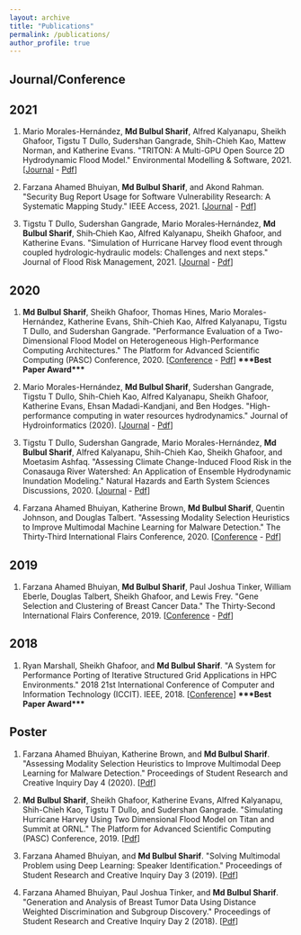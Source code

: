 ```yaml
---
layout: archive
title: "Publications"
permalink: /publications/
author_profile: true
---
```


## Journal/Conference

## 2021

1. Mario Morales-Hernández, **Md Bulbul Sharif**, Alfred Kalyanapu, Sheikh Ghafoor, Tigstu T Dullo, Sudershan Gangrade, Shih-Chieh Kao, Mattew Norman, and Katherine Evans. "TRITON: A Multi-GPU Open Source 2D Hydrodynamic Flood Model." Environmental Modelling & Software, 2021. [[Journal](https://www.sciencedirect.com/science/article/abs/pii/S1364815221000773) - [Pdf](https://www.researchgate.net/profile/Mario-Morales-Hernandez/publication/350597158_TRITON_A_Multi-GPU_Open_Source_2D_Hydrodynamic_Flood_Model/links/606c53a4a6fdccf289fbf0c7/TRITON-A-Multi-GPU-Open-Source-2D-Hydrodynamic-Flood-Model.pdf)]

2. Farzana Ahamed Bhuiyan, **Md Bulbul Sharif**, and Akond Rahman. "Security Bug Report Usage for Software Vulnerability Research: A Systematic Mapping Study." IEEE Access, 2021. [[Journal](https://ieeexplore.ieee.org/abstract/document/9350573) - [Pdf](https://ieeexplore.ieee.org/stamp/stamp.jsp?arnumber=9350573)]

3. Tigstu T Dullo, Sudershan Gangrade, Mario Morales‐Hernández, **Md Bulbul Sharif**, Shih‐Chieh Kao, Alfred Kalyanapu, Sheikh Ghafoor, and Katherine Evans. "Simulation of Hurricane Harvey flood event through coupled hydrologic‐hydraulic models: Challenges and next steps." Journal of Flood Risk Management, 2021. [[Journal](https://onlinelibrary.wiley.com/doi/full/10.1111/jfr3.12716) - [Pdf](https://onlinelibrary.wiley.com/doi/pdfdirect/10.1111/jfr3.12716)]

## 2020

1. **Md Bulbul Sharif**, Sheikh Ghafoor, Thomas Hines, Mario Morales-Hernández, Katherine Evans, Shih-Chieh Kao, Alfred Kalyanapu, Tigstu T Dullo, and Sudershan Gangrade. "Performance Evaluation of a Two-Dimensional Flood Model on Heterogeneous High-Performance Computing Architectures." The Platform for Advanced Scientific Computing (PASC) Conference, 2020. [[Conference](https://dl.acm.org/doi/abs/10.1145/3394277.3401852) - [Pdf](https://www.researchgate.net/profile/Mario-Morales-Hernandez/publication/342531107_Performance_Evaluation_of_a_Two-Dimensional_Flood_Model_on_Heterogeneous_High-Performance_Computing_Architectures/links/5f04a63e92851c52d61e2b86/Performance-Evaluation-of-a-Two-Dimensional-Flood-Model-on-Heterogeneous-High-Performance-Computing-Architectures.pdf)] **\*\*\*Best Paper Award\*\*\***

2. Mario Morales-Hernández, **Md Bulbul Sharif**, Sudershan Gangrade, Tigstu T Dullo, Shih-Chieh Kao, Alfred Kalyanapu, Sheikh Ghafoor, Katherine Evans, Ehsan Madadi-Kandjani, and Ben Hodges. "High-performance computing in water resources hydrodynamics." Journal of Hydroinformatics (2020). [[Journal](https://iwaponline.com/jh/article/22/5/1217/72528) - [Pdf](https://iwaponline.com/jh/article-pdf/22/5/1217/761454/jh0221217.pdf)]

3. Tigstu T Dullo, Sudershan Gangrade, Mario Morales-Hernández, **Md Bulbul Sharif**, Alfred Kalyanapu, Shih-Chieh Kao, Sheikh Ghafoor, and Moetasim Ashfaq. "Assessing Climate Change-Induced Flood Risk in the Conasauga River Watershed: An Application of Ensemble Hydrodynamic Inundation Modeling." Natural Hazards and Earth System Sciences Discussions, 2020. [[Journal](https://nhess.copernicus.org/preprints/nhess-2020-339/) - [Pdf](https://nhess.copernicus.org/preprints/nhess-2020-339/nhess-2020-339.pdf)]

4. Farzana Ahamed Bhuiyan, Katherine Brown, **Md Bulbul Sharif**, Quentin Johnson, and Douglas Talbert. "Assessing Modality Selection Heuristics to Improve Multimodal Machine Learning for Malware Detection." The Thirty-Third International Flairs Conference, 2020. [[Conference](https://www.aaai.org/ocs/index.php/FLAIRS/FLAIRS20/paper/view/18476) - [Pdf](https://www.aaai.org/ocs/index.php/FLAIRS/FLAIRS20/paper/viewFile/18476/17629)]

## 2019

1. Farzana Ahamed Bhuiyan, **Md Bulbul Sharif**, Paul Joshua Tinker, William Eberle, Douglas Talbert, Sheikh Ghafoor, and Lewis Frey. "Gene Selection and Clustering of Breast Cancer Data." The Thirty-Second International Flairs Conference, 2019. [[Conference](https://aaai.org/ocs/index.php/FLAIRS/FLAIRS19/paper/view/18184) - [Pdf](https://www.aaai.org/ocs/index.php/FLAIRS/FLAIRS19/paper/viewFile/18184/17305)]

## 2018

1. Ryan Marshall, Sheikh Ghafoor, and **Md Bulbul Sharif**. "A System for Performance Porting of Iterative Structured Grid Applications in HPC Environments." 2018 21st International Conference of Computer and Information Technology (ICCIT). IEEE, 2018. [[Conference](https://ieeexplore.ieee.org/abstract/document/8631978)] **\*\*\*Best Paper Award\*\*\***


## Poster

1. Farzana Ahamed Bhuiyan, Katherine Brown, and **Md Bulbul Sharif**. "Assessing Modality Selection Heuristics to Improve Multimodal Deep Learning for Malware Detection." Proceedings of Student Research and Creative Inquiry Day 4 (2020). [[Pdf](https://msharif42.github.io/files/TTU_Poster_2020.pdf)]

2. **Md Bulbul Sharif**, Sheikh Ghafoor, Katherine Evans, Alfred Kalyanapu, Shih-Chieh Kao, Tigstu T Dullo, and Sudershan Gangrade. "Simulating Hurricane Harvey Using Two Dimensional Flood Model on Titan and Summit at ORNL." The Platform for Advanced Scientific Computing (PASC) Conference, 2019. [[Pdf](https://msharif42.github.io/files/PASC_Poster_Final.pdf)]

3. Farzana Ahamed Bhuiyan, and **Md Bulbul Sharif**. "Solving Multimodal Problem using Deep Learning: Speaker Identification." Proceedings of Student Research and Creative Inquiry Day 3 (2019). [[Pdf](https://msharif42.github.io/files/TTU_Poster_2019.pdf)]

4. Farzana Ahamed Bhuiyan, Paul Joshua Tinker, and **Md Bulbul Sharif**. "Generation and Analysis of Breast Tumor Data Using Distance Weighted Discrimination and Subgroup Discovery." Proceedings of Student Research and Creative Inquiry Day 2 (2018). [[Pdf](https://msharif42.github.io/files/TTU_Poster_2018.pdf)]
